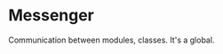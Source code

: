 # Messenger
Communication between modules, classes. It's a global.
<!--stackedit_data:
eyJoaXN0b3J5IjpbLTE3MDcwMjI3MDBdfQ==
-->